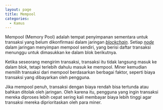 ```yaml
---
layout: page
title: Mempool
categories:
  - Kamus
---
```


Mempool (Memory Pool) adalah tempat penyimpanan sementara untuk transaksi yang belum dikonfirmasi dalam jaringan [*blockchain*](https://rojocrypto.com/blockchain/). Setiap [*node*](https://rojocrypo.com/node/) dalam jaringan menyimpan mempool sendiri, yang berisi daftar transaksi menunggu untuk dimasukkan ke dalam blok berikutnya.

Ketika seseorang mengirim transaksi, transaksi itu tidak langsung masuk ke dalam blok, tetapi terlebih dahulu masuk ke mempool. Miner kemudian memilih transaksi dari mempool berdasarkan berbagai faktor, seperti biaya transaksi yang dibayarkan oleh pengguna.

Jika mempool penuh, transaksi dengan biaya rendah bisa tertunda atau bahkan ditolak oleh jaringan. Oleh karena itu, pengguna yang ingin transaksi mereka diproses lebih cepat sering kali membayar biaya lebih tinggi agar transaksi mereka diprioritaskan oleh para miner.